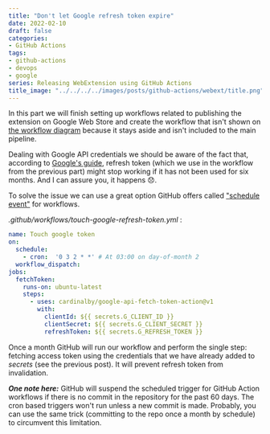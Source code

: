 ```yaml
---
title: "Don't let Google refresh token expire"
date: 2022-02-10
draft: false
categories:
- GitHub Actions
tags:
- github-actions
- devops
- google
series: Releasing WebExtension using GitHub Actions
title_image: "../../../../images/posts/github-actions/webext/title.png"
---
```


In this part we will finish setting up workflows related to publishing the extension on Google Web Store and create the workflow that isn't shown on [the workflow diagram](./2-workflows-diagram.md) because it stays aside and isn't included to the main pipeline.

Dealing with Google API credentials we should be aware of the fact that, according to [Google's guide](https://developers.google.com/identity/protocols/oauth2#expiration), refresh token (which we use in the workflow from the previous part) might stop working if it has not been used for six months. And I can assure you, it happens 😞.

To solve the issue we can use a great option GitHub offers called ["schedule event"](https://docs.github.com/en/actions/using-workflows/events-that-trigger-workflows#schedule) for workflows.  

_.github/workflows/touch-google-refresh-token.yml_ :

```yaml
name: Touch google token
on:
  schedule:
    - cron:  '0 3 2 * *' # At 03:00 on day-of-month 2
  workflow_dispatch:
jobs:
  fetchToken:
    runs-on: ubuntu-latest
    steps:
      - uses: cardinalby/google-api-fetch-token-action@v1
        with:
          clientId: ${{ secrets.G_CLIENT_ID }}
          clientSecret: ${{ secrets.G_CLIENT_SECRET }}
          refreshToken: ${{ secrets.G_REFRESH_TOKEN }}
```

Once a month GitHub will run our workflow and perform the single step: fetching access token using the credentials that we have already added to _secrets_ (see the previous post). It will prevent refresh token from invalidation.

_**One note here:**_ GitHub will suspend the scheduled trigger for GitHub Action workflows if there is no commit in the repository for the past 60 days. The cron based triggers won't run unless a new commit is made. Probably, you can use the same trick (committing to the repo once a month by schedule) to circumvent this limitation.
